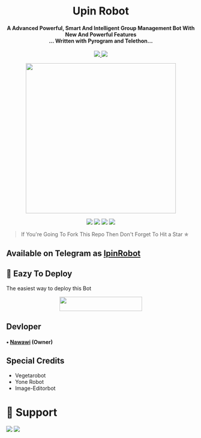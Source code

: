 <h1 align="center"><b>Upin Robot</b></h1>

<h4 align="center">A Advanced Powerful, Smart And Intelligent Group Management Bot With New And Powerful Features <br> ... Written with Pyrogram and Telethon...</h4>
<p align='center'>
  <a href="https://www.python.org/" alt="made-with-python"> <img src="https://img.shields.io/badge/Made%20with-Python-1f425f.svg?style=flat-square&logo=python&color=blue" /> </a>
  <a href="https://github.com/Soedirmand/UpinRobot/graphs/commit-activity" alt="Maintenance"> <img src="https://img.shields.io/badge/Maintained%3F-yes-green.svg?style=flat-square" /> </a>
</p>

<p align="center"><a href="https://t.me/IpintpiRobot"><img src="https://telegra.ph/file/10139851d5bf597ce8c25.jpg" width="400"></a></p>

<p align="center">
    <a href="https://github.com/Soedirmand/UpinRobot"> <img src="https://img.shields.io/github/repo-size/Soedirmand/UpinRobot?color=Green&logo=github&logoColor=green&style=for-the-badge" /></a>
    <a href="https://github.com/Soedirmand/UpinRobot/commits/prince"> <img src="https://img.shields.io/github/last-commit/Soedirmand/UpinRobot?color=brown&logo=github&logoColor=green&style=for-the-badge" /></a>
    <a href="https://github.com/Soedirmand/Soedirmand/issues"> <img src="https://img.shields.io/github/issues/Soedirmand/UpinRobot?color=blueviolet&logo=github&logoColor=green&style=for-the-badge" /></a>
    <a href="https://pypi.org/project/Telethon/"> <img src="https://img.shields.io/pypi/v/telethon?color=yellow&label=telethon&logo=python&logoColor=green&style=for-the-badge" /></a>
</p>

> If You're Going To Fork This Repo Then Don't Forget To Hit a Star ✯
## Available on Telegram as [IpinRobot](https://t.me/IpintpiRobot)

## 📡 Eazy To Deploy 
The easiest way to deploy this Bot

<p align="center"><a href="https://heroku.com/deploy?template=https://github.com/Soedirmand/UpinRobot"> <img src="https://img.shields.io/badge/Deploy%20To%20Heroku-Ligh Red?style=for-the-badge&logo=heroku" width="220" height="38.45"/></a></p>

## Devloper

#### • [Nawawi](https://github.com/Soedirmand) (Owner) 


## Special Credits

- Vegetarobot
- Yone Robot
- Image-Editorbot


# 🌈 Support
<a href="https://t.me/allbefin"><img src="https://img.shields.io/badge/Support -Telegram%20Group-blue.svg?logo=telegram"></a>
<a href="https://t.me/UpinIpinUpdates"><img src="https://img.shields.io/badge/Updates -Telegram%20Group-blue.svg?logo=telegram"></a>
